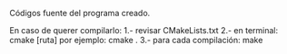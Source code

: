Códigos fuente del programa creado. 

En caso de querer compilarlo:
  1.- revisar CMakeLists.txt
  2.- en terminal: cmake [ruta] 
      por ejemplo: cmake .
  3.- para cada compilación: make
